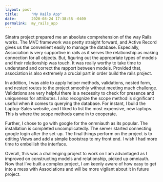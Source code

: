 ```yaml
---
layout: post
title:      "My Rails App"
date:       2020-08-24 17:38:58 -0400
permalink:  my_rails_app
---
```



   Sinatra project prepared me an absolute comprehension of the way Rails works.  The MVC framework was pretty straight forward, and Active Record gives us the convenient easily to manage the database. Especially, Association is very supportive in rails as it serves the relationship as making connection for all objects.  But, figuring out the appropriate types of models and their relationship was touch. It was really worthy to take time to understand and correct the rapport between models. Provided that, association is also extremely a crucial part in order build the rails project. 

   In addition, I was able to apply helper methods, validations, nested form, and nested routes to the project smoothly without meeting much challenge. Validations are very helpful there is a necessity to check for presence and uniqueness for attributes. I also recognize the scope method is significant useful when it comes to querying the database. For instant, I build the Laptop-Sales website, and I liked to list the most expensive, new laptops. This is where the scope methods came in to cooperate. 

   Further, I chose to go with google for the onmniauth as its popular.  The installation is completed uncomplicatedly.  The server started connecting google login after the set-up.   The final things perform on the project is to editing Views and add a simple bootstrap to my front end. I wish I had more time to embellish the interface. 

   Overall, this was a challenging project to work on I am advantaged as I improved on constructing models and relationship, picked up omniauth. Now that I’ve built a complex project, I am keenly aware of how easy to get into a mess with Associations and will be more vigilant about it in future project.


